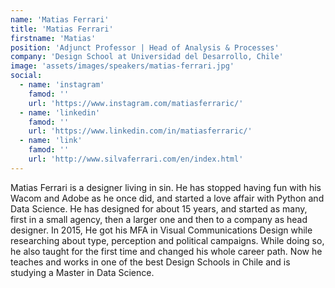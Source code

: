 ```yaml
---
name: 'Matias Ferrari'
title: 'Matias Ferrari'
firstname: 'Matias'
position: 'Adjunct Professor | Head of Analysis & Processes'
company: 'Design School at Universidad del Desarrollo, Chile'
image: 'assets/images/speakers/matias-ferrari.jpg'
social:
  - name: 'instagram'
    famod: ''
    url: 'https://www.instagram.com/matiasferraric/'
  - name: 'linkedin'
    famod: ''
    url: 'https://www.linkedin.com/in/matiasferraric/'
  - name: 'link'
    famod: ''
    url: 'http://www.silvaferrari.com/en/index.html'
---
```


Matias Ferrari is a designer living in sin. He has stopped having fun with his Wacom and Adobe as he once did, and started a love affair with Python and Data Science. He has designed for about 15 years, and started as many, first in a small agency, then a larger one and then to a company as head designer. In 2015, He got his MFA in Visual Communications Design while researching about type, perception and political campaigns. While doing so, he also taught for the first time and changed his whole career path. Now he teaches and works in one of the best Design Schools in Chile and is studying a Master in Data Science.
